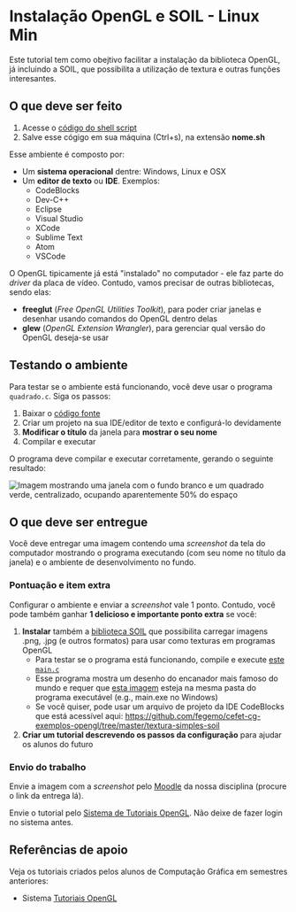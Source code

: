 # Instalação OpenGL e SOIL - Linux Min

Este tutorial tem como obejtivo facilitar a instalação da biblioteca OpenGL, já incluindo a SOIL, que possibilita a
utilização de textura e outras funções interesantes.

## O que deve ser feito

1. Acesse o [código do shell script](https://raw.githubusercontent.com/antonioaads/open_GL/master/openGL_withSOIL.sh)
2. Salve esse cógigo em sua máquina (Ctrl+s), na extensão **nome.sh**

Esse ambiente é composto por:

- Um **sistema operacional** dentre: Windows, Linux e OSX
- Um **editor de texto** ou **IDE**. Exemplos:
  - CodeBlocks
  - Dev-C++
  - Eclipse
  - Visual Studio
  - XCode
  - Sublime Text
  - Atom
  - VSCode

O OpenGL tipicamente já está "instalado" no computador - ele faz parte do
_driver_ da placa de vídeo. Contudo, vamos precisar de outras bibliotecas,
sendo elas:

- **freeglut** (_Free OpenGL Utilities Toolkit_), para poder criar janelas
  e desenhar usando comandos do OpenGL dentro delas
- **glew** (_OpenGL Extension Wrangler_), para gerenciar qual versão do OpenGL
  deseja-se usar


## Testando o ambiente

Para testar se o ambiente está funcionando, você deve usar o programa
`quadrado.c`. Siga os passos:

1. Baixar o [código fonte](https://raw.githubusercontent.com/fegemo/cefet-cg-exemplos-opengl/master/quadrado/main.c)
1. Criar um projeto na sua IDE/editor de texto e configurá-lo devidamente
1. **Modificar o título** da janela para **mostrar o seu nome**
1. Compilar e executar

O programa deve compilar e executar corretamente, gerando o seguinte resultado:

![Imagem mostrando uma janela com o fundo branco e um quadrado verde, centralizado, ocupando aparentemente 50% do espaço](../../images/opengl-hw-inicial.png)

## O que deve ser entregue

Você deve entregar uma imagem contendo uma _screenshot_ da tela do computador
mostrando o programa executando (com seu nome no título da janela) e o
ambiente de desenvolvimento no fundo.

### Pontuação e item extra

Configurar o ambiente e enviar a _screenshot_ vale 1 ponto. Contudo,
você pode também ganhar **1 delicioso e importante ponto extra** se você:

1. **Instalar** também a [biblioteca SOIL][soil-search] que possibilita
   carregar imagens .png, .jpg (e outros formatos) para usar como texturas
   em programas OpenGL
   - Para testar se o programa está funcionando, compile e execute
     [este `main.c`][soil-main]
   - Esse programa mostra um desenho do encanador mais famoso do mundo e
     requer que [esta imagem][mario] esteja na mesma pasta do programa executável
     (e.g., main.exe no Windows)
   - Se você quiser, pode usar um arquivo de projeto da IDE CodeBlocks
     que está acessível aqui: https://github.com/fegemo/cefet-cg-exemplos-opengl/tree/master/textura-simples-soil
1. **Criar um tutorial descrevendo os passos da configuração** para ajudar
   os alunos do futuro

[soil-search]: https://www.google.com.br/search?hl=pt-BR&q=soil+opengl&meta=&gws_rd=ssl
[soil-main]: https://raw.githubusercontent.com/fegemo/cefet-cg-exemplos-opengl/master/textura-simples-soil/main.c
[mario]: https://github.com/fegemo/cefet-cg-exemplos-opengl/blob/master/textura-simples-soil/mario.png


### Envio do trabalho

Envie a imagem com a _screenshot_ pelo [Moodle](http://ava.cefetmg.br) da 
nossa disciplina (procure o link da entrega lá).

Envie o tutorial pelo
[Sistema de Tutoriais OpenGL](http://opengl-tutorials.herokuapp.com/). Não
deixe de fazer login no sistema antes.


## Referências de apoio

Veja os tutoriais criados pelos alunos de Computação Gráfica em semestres
anteriores:

- Sistema [Tutoriais OpenGL](http://opengl-tutorials.herokuapp.com/)

